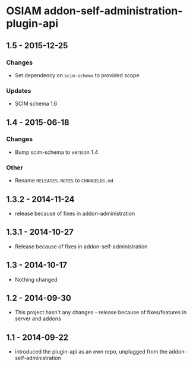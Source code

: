 # OSIAM addon-self-administration-plugin-api

## 1.5 - 2015-12-25

### Changes

- Set dependency on `scim-schema` to provided scope

### Updates

- SCIM schema 1.6

## 1.4 - 2015-06-18

### Changes

- Bump scim-schema to version 1.4

### Other

- Rename `RELEASES.NOTES` to `CHANGELOG.md`

## 1.3.2 - 2014-11-24
- release because of fixes in addon-administration

## 1.3.1 - 2014-10-27
- Release because of fixes in addon-self-administration

## 1.3 - 2014-10-17
- Nothing changed

## 1.2 - 2014-09-30
- This project hasn't any changes - release because of fixes/features in server and addons

## 1.1 - 2014-09-22
- introduced the plugin-api as an own repo, unplugged from the addon-self-administration
